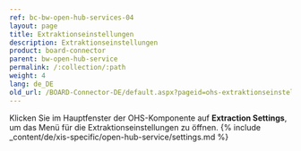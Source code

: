 ```yaml
---
ref: bc-bw-open-hub-services-04
layout: page
title: Extraktionseinstellungen
description: Extraktionseinstellungen
product: board-connector
parent: bw-open-hub-service
permalink: /:collection/:path
weight: 4
lang: de_DE
old_url: /BOARD-Connector-DE/default.aspx?pageid=ohs-extraktionseinstellungen
---
```


Klicken Sie im Hauptfenster der OHS-Komponente auf **Extraction Settings**, um das Menü für die Extraktionseinstellungen zu öffnen. 
{% include _content/de/xis-specific/open-hub-service/settings.md %}
